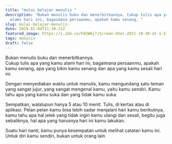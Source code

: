 ```yaml
---
title: "mulai belajar menulis "
description: "Bukan menulis buku dan menerbitkannya. Cukup tulis apa yang kamu
  alami hari ini, bagaimana persaanmu, apakah kamu senang, "
slug: mulai-belajar-menulis-
date: 2019-01-04T11:39:21Z
featured_image: https://i.ibb.co/h92W6j7/Screen-Shot-2021-10-30-at-1-51-22-PM.png
tags: menulis
draft: false
---
```

 
 
Bukan menulis buku dan menerbitkannya.  
Cukup tulis apa yang kamu alami hari ini, bagaimana persaanmu, apakah kamu senang, apa yang bikin kamu senang dan apa yang kamu sesali hari ini.

Dengan menyediakan waktu untuk menulis, kamu mengundang satu teman yang sangat jujur, yang sangat mengenal kamu, yaitu kamu sendiri. Kamu tahu apa yang kamu suka dan yang tidak kamu suka.

Sempatkan, walalupun hanya 5 atau 10 menit. Tulis, di kertas atau di aplikasi. Pelan pelan kamu bisa lebih sadar menjalani hari kamu berikutnya, kamu tahu apa hal jelek yang tidak ingin kamu ulangi dan sesali, begitu juga sebaliknya, hal apa yang harusnya hari ini kamu lakukan.

Suatu hari nanti, kamu punya kesempatan untuk melihat catatan kamu ini. Untuk diri kamu sendiri, bukan untuk orang lain